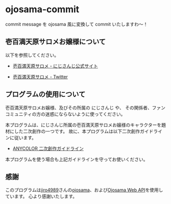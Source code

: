 # ojosama-commit

commit message を ojosama 風に変換して commit いたしますわ～！

## 壱百満天原サロメお嬢様について

以下を参照してください。

- [壱百満天原サロメ - にじさんじ公式サイト](https://www.nijisanji.jp/members/salome-hyakumantenbara)

- [壱百満天原サロメ - Twitter](https://twitter.com/1000000lome)

## プログラムの使用について

壱百満天原サロメお嬢様、及びその所属の にじさんじ や、 その関係者、ファンコミュニティの方の迷惑にならないように使ってください。

本プログラムは、にじさんじ所属の壱百満天原サロメお嬢様のキャラクターを題材にした二次創作の一つです。 故に、本プログラムは以下二次創作ガイドラインに従います。

- [ANYCOLOR 二次創作ガイドライン](https://event.nijisanji.app/guidelines/)

本プログラムを使う場合も上記ガイドラインを守ってお使いください。

## 感謝

このプログラムは[jiro4989](https://github.com/jiro4989)さんの[ojosama](https://github.com/jiro4989/ojosama)、および[Ojosama Web API](https://github.com/jiro4989/ojosama-web)を使用しています。
心より感謝いたします。
